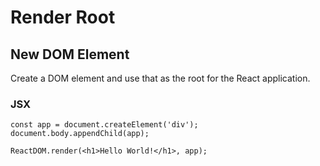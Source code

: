 # Render Root

## New DOM Element

Create a DOM element and use that as the root for the React application.

### JSX

```JSX
const app = document.createElement('div');
document.body.appendChild(app);

ReactDOM.render(<h1>Hello World!</h1>, app);
```